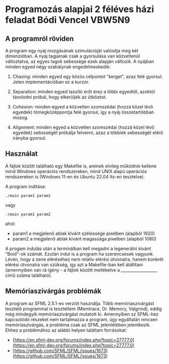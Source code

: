 # Programozás alapjai 2 féléves házi feladat Bódi Vencel VBW5N9

## A programról röviden

A program egy nyáj mozgásának szimulációját valósítja meg két dimenzióban. A nyáj tagjainak csak a gyorsulása van közvetlenül változtatva, az egyes tagok sebessége ezek alapján változik. A nyájban minden egyed négy szabálynak engedelmeskedik:

 1) Chasing: minden egyed egy közös célpontot "kerget", azaz felé gyorsul. Jelen implementációban ez a kurzor.

 2) Separation: minden egyed taszító erőt érez a többi egyedtől, azoktól távolodni próbál, hogy elkerüljék az ütközést.

 3) Cohesion: minden egyed a közvetlen szomszédai (hozzá közel lévő egyedek) tömegközéppontja felé gyorsul, így a nyáj összetartóbban mozog.

 4) Alignment: minden egyed a közvetlen szomszédai (hozzá közel lévő egyedek) sebssségét próbálja felvenni, azaz a többiek sebességét elérő irányba gyorsul.

## Használat

A fájlok között található egy Makefile is, aminek elvileg működnie kellene mind Windows operációs rendszereken, mind UNIX alapú operációs rendszereken is (Windows 11-en és Ubuntu 22.04 lts-en tesztelve).

A program indítása:

    ./main param1 param2    

vagy

    .\main param1 param2

ahol:

- param1 a megjelenő ablak kívánt szélessége pixelben (alapból 1920)
- param2 a megjelenő ablak kívánt magassága pixelben (alapból 1080)

A progam indulás után a terminálban kell megadni a legenerálni kívánt "Boid"-ok számát. Ezután indul is a program ha szerencsések vagyunk. Lévén, hogy a zene eléréséhez nem relatív elérési útvonalra, hanem konkrét elérési útvonalra van szükség, így azt a Makefile-ban kell átállítani (amennyiben van rá igény - a fájlok között mellékelve a *__________________* című száma található).

## Memóriaszivárgás problémák

A program az SFML 2.5.1-es verziót használja. Több memóriaszivárgást tesztelő programmal is teszteltem (Memtrace, Dr. Memory, Valgrind), eddig még mindegyik memóriaszivárgást mutatott ki. Amennyiben sz SFML-hez kapcsolódó részeket nem tartalmazza a program, úgy egyáltalán nincsen memóriaszivárgás, a probléma csak az SFML jelenlétében jelentkezik. Ehhez a problémához az alábbi helyen találtam forrásokat:

- [https://en.sfml-dev.org/forums/index.php?topic=27777.0](https://en.sfml-dev.org/forums/index.php?topic=27777.0)
- [https://github.com/SFML/SFML/issues/1673](https://github.com/SFML/SFML/issues/1673)
